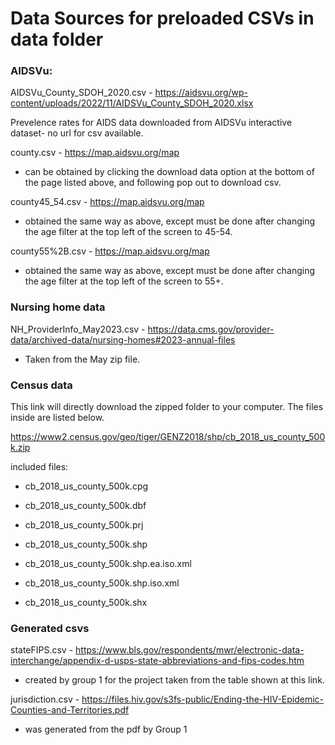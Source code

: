 # Data Sources for preloaded CSVs in data folder

### AIDSVu:
 
AIDSVu_County_SDOH_2020.csv - https://aidsvu.org/wp-content/uploads/2022/11/AIDSVu_County_SDOH_2020.xlsx

Prevelence rates for AIDS data downloaded from AIDSVu interactive dataset- no url
for csv available.

county.csv - https://map.aidsvu.org/map
- can be obtained by clicking the download data option at the bottom of the page listed above, and following pop out to download csv.

county45_54.csv - https://map.aidsvu.org/map
- obtained the same way as above, except must be done after changing the age filter at the top left of the screen to 45-54.

county55%2B.csv - https://map.aidsvu.org/map
- obtained the same way as above, except must be done after changing the age filter at the top left of the screen to 55+.

### Nursing home data

NH_ProviderInfo_May2023.csv - https://data.cms.gov/provider-data/archived-data/nursing-homes#2023-annual-files
- Taken from the May zip file.


### Census data

This link will directly download the zipped folder to your computer. 
The files inside are listed below.

https://www2.census.gov/geo/tiger/GENZ2018/shp/cb_2018_us_county_500k.zip

included files:

- cb_2018_us_county_500k.cpg

- cb_2018_us_county_500k.dbf

- cb_2018_us_county_500k.prj

- cb_2018_us_county_500k.shp

- cb_2018_us_county_500k.shp.ea.iso.xml

- cb_2018_us_county_500k.shp.iso.xml

- cb_2018_us_county_500k.shx


### Generated csvs

stateFIPS.csv - https://www.bls.gov/respondents/mwr/electronic-data-interchange/appendix-d-usps-state-abbreviations-and-fips-codes.htm

- created by group 1 for the project taken from the table shown at this link.

jurisdiction.csv - https://files.hiv.gov/s3fs-public/Ending-the-HIV-Epidemic-Counties-and-Territories.pdf

- was generated from the pdf by Group 1